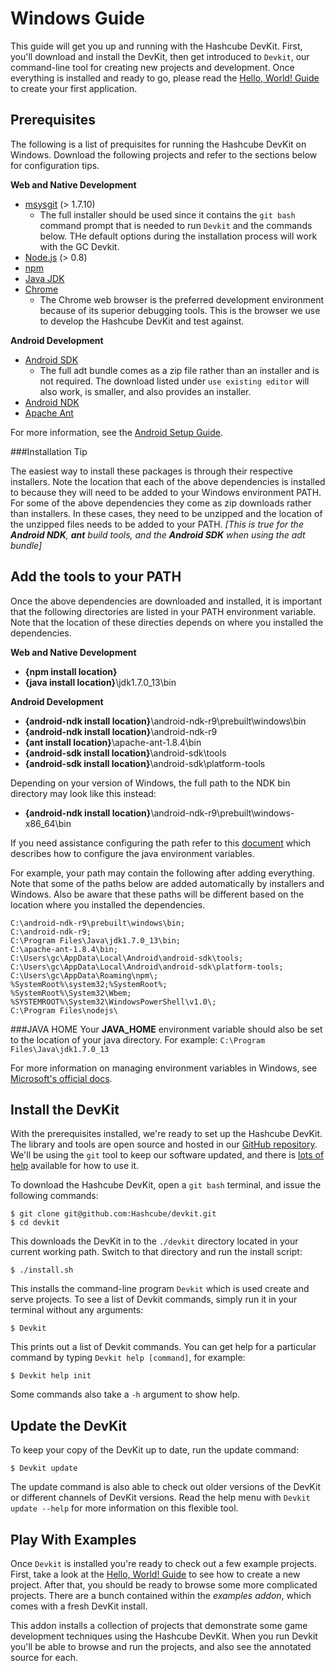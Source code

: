 # Windows Guide

This guide will get you up and running with the Hashcube
DevKit. First, you'll download and install the DevKit, then get introduced
to `Devkit`, our command-line tool for creating new projects
and development. Once everything is installed and ready
to go, please read the [Hello, World! Guide](../guide/hello-world.html)
to create your first application.


## Prerequisites

The following is a list of prequisites for running the Hashcube DevKit on Windows.
Download the following projects and refer to the sections below for configuration tips.

**Web and Native Development**

* [msysgit](http://msysgit.github.com/) (> 1.7.10)
	* The full installer should be used since it contains the `git bash` command prompt that is needed to run `Devkit` and the commands below. THe default options during the installation process will work with the GC Devkit.
* [Node.js](http://nodejs.org) (> 0.8)
* [npm](https://npmjs.org/package/windows)
* [Java JDK](http://www.oracle.com/technetwork/java/javase/downloads/)
* [Chrome](http://www.google.com/chrome)
	* The Chrome web browser is the preferred development
environment because of its superior debugging tools. This is
the browser we use to develop the Hashcube DevKit and test against.

**Android Development**

* [Android SDK](http://developer.android.com/sdk/)
	* The full adt bundle comes as a zip file rather than an installer and is not required. The download listed under `use existing editor` will also work, is smaller, and also provides an installer.
* [Android NDK](http://developer.android.com/tools/sdk/ndk/)
* [Apache Ant](http://ant.apache.org/manual/install.html)

For more information, see the [Android Setup Guide](http://doc.Hashcube.com/native/android-setup.html).

###Installation Tip

The easiest way to install these packages is through their
respective installers. Note the location that each of the above dependencies is installed to because they will need to be added to your Windows environment PATH. For some of the above dependencies they come as zip downloads rather than installers. In these cases, they need to be unzipped and the location of the unzipped files needs to be added to your PATH. *[This is true for the **Android NDK**, **ant** build tools, and the **Android SDK** when using the adt bundle]*

## Add the tools to your PATH
Once the above dependencies are downloaded and installed, it is important that the following directories are listed in your PATH environment variable. Note that the location of these directies depends on where you installed the dependencies.

**Web and Native Development**

* **{npm install location}**
* **{java install location}**\\jdk1.7.0_13\\bin

**Android Development**

* **{android-ndk install location}**\\android-ndk-r9\\prebuilt\\windows\\bin
* **{android-ndk install location}**\\android-ndk-r9
* **{ant install location}**\\apache-ant-1.8.4\\bin
* **{android-sdk install location}**\\android-sdk\\tools
* **{android-sdk install location}**\\android-sdk\\platform-tools

Depending on your version of Windows, the full path to the NDK bin directory may look like this instead:

* **{android-ndk install location}**\\android-ndk-r9\\prebuilt\\windows-x86_64\\bin

If you need assistance configuring the path refer to this [document](http://docs.oracle.com/javase/tutorial/essential/environment/paths.html) which describes how to configure the java environment variables.

For example, your path may contain the following after adding everything. Note that some of the paths below are added automatically by installers and Windows. Also be aware that these paths will be different based on the location where you installed the dependencies.

```
C:\android-ndk-r9\prebuilt\windows\bin;
C:\android-ndk-r9;
C:\Program Files\Java\jdk1.7.0_13\bin;
C:\apache-ant-1.8.4\bin;
C:\Users\gc\AppData\Local\Android\android-sdk\tools;
C:\Users\gc\AppData\Local\Android\android-sdk\platform-tools;
C:\Users\gc\AppData\Roaming\npm\;
%SystemRoot%\system32;%SystemRoot%;
%SystemRoot%\System32\Wbem;
%SYSTEMROOT%\System32\WindowsPowerShell\v1.0\;
C:\Program Files\nodejs\
```

###JAVA HOME
Your **JAVA_HOME** environment variable should also be set to the location of your java directory. For example: `C:\Program Files\Java\jdk1.7.0_13`

For more information on managing environment variables in Windows, see [Microsoft's official docs](http://support.microsoft.com/kb/310519).

## Install the DevKit

With the prerequisites installed, we're ready to set up the
Hashcube DevKit. The library and tools are open source and
hosted in our [GitHub repository](https://github.com/Hashcube/devkit).
We'll be using the `git` tool to keep our software updated,
and there is [lots of help](https://help.github.com)
available for how to use it.

To download the Hashcube DevKit, open a `git bash` terminal, and issue the following
commands:

~~~
$ git clone git@github.com:Hashcube/devkit.git
$ cd devkit
~~~

This downloads the DevKit in to the `./devkit` directory located
in your current working path. Switch to that directory and
run the install script:

~~~
$ ./install.sh
~~~

This installs the command-line program `Devkit` which is used
create and serve projects. To see a list of Devkit commands,
simply run it in your terminal without any arguments:

~~~
$ Devkit
~~~

This prints out a list of Devkit commands. You can get
help for a particular command by typing `Devkit help [command]`,
for example:

~~~
$ Devkit help init
~~~

Some commands also take a `-h` argument to show help.

## Update the DevKit

To keep your copy of the DevKit up to date, run the update command:

~~~
$ Devkit update
~~~

The update command is also able to check out older versions of the DevKit or different channels of DevKit versions.  Read the help menu with `Devkit update --help` for more information on this flexible tool.

## Play With Examples

Once `Devkit` is installed you're ready to check out a few
example projects. First, take a look at the [Hello, World! Guide](../guide/hello-world.html)
to see how to create a new project. After that, you should
be ready to browse some more complicated projects. There are
a bunch contained within the *examples addon*, which comes with
a fresh DevKit install.

This addon installs a collection of projects that demonstrate
some game development techniques using the Hashcube
DevKit. When you run Devkit you'll be able to browse and run the
projects, and also see the annotated source for each.
